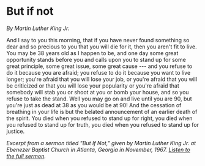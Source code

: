 # But if not

_By Martin Luther King Jr._

And I say to you this morning, that if you have never found something so dear and so precious to you that you will die for it, then you aren't fit to live. You may be 38 years old as I happen to be, and one day some great opportunity stands before you and calls upon you to stand up for some great principle, some great issue, some great cause --- and you refuse to do it because you are afraid; you refuse to do it because you want to live longer; you're afraid that you will lose your job, or you're afraid that you will be criticized or that you will lose your popularity or you're afraid that somebody will stab you or shoot at you or bomb your house, and so you refuse to take the stand. Well you may go on and live until you are 90, but you're just as dead at 38 as you would be at 90! And the cessation of breathing in your life is but the belated announcement of an earlier death of the spirit. You died when you refused to stand up for right, you died when you refused to stand up for truth, you died when you refused to stand up for justice.

_Excerpt from a sermon titled "But If Not," given by Martin Luther King Jr. at Ebenezer Baptist Church in Atlanta, Georgia in November, 1967. [Listen to the full sermon](https://archive.org/details/MlkButIfNot)._

